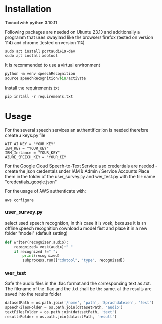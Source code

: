 # Installation
Tested with python 3.10.11  

Following packages are needed on Ubuntu 23.10 and additionally a programm that uses xwayland like the browsers firefox (tested on version 114) and chrome (tested on version 114)
```unix
sudo apt install portaudio19-dev
sudo apt install xdotool
```
It is recommended to use a virtual environment  
```python
python -m venv speechRecognition
source speechRecognition/bin/activate
```
Install the requirements.txt
```python
pip install -r requirements.txt
```
# Usage
For the several speech services an authentification is needed therefore create a keys.py file  
```
WIT_AI_KEY = "YOUR_KEY"
IBM_KEY = "YOUR_KEY"
IBM_Instance = "YOUR_KEY"
AZURE_SPEECH_KEY = "YOUR_KEY
```
For the Google Cloud Speech-to-Text Service also credentials are needed - create the json credentals under IAM & Admin / Service Accounts
Place them in the folder of the user_survey.py and wer_test.py with the file name "credentials_google.json"

For the usage of AWS authenticate with: 
```
aws configure
```
### user_survey.py
select used speech recognition, in this case it is vosk, because it is an offline speech recognition download a model first and place it in a new folder "model" (default setting)  
```python
def writer(recognizer,audio):
    recognized= vosk(audio)+" "
    if recognized !=" ":
        print(recognized)
        subprocess.run(["xdotool", "type", recognized])
```

### wer_test
Safe the audio files in the .flac format and the corresponding text as .txt. The filename of the .flac and the .txt shall be the same.
all the results are saved into the results folder  
```python
datasetPath = os.path.join('/home', 'path', 'Sprachdateien', 'test')
speechFilesFolder = os.path.join(datasetPath, 'audio')
textFilesFolder = os.path.join(datasetPath, 'text')
resultsFolder = os.path.join(datasetPath, 'result')
```
